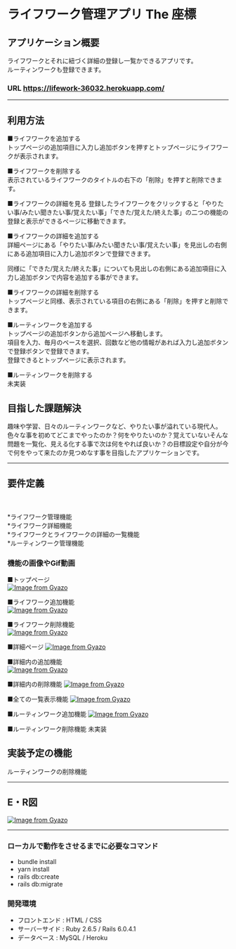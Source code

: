 # ライフワーク管理アプリ The 座標

## アプリケーション概要 

ライフワークとそれに紐づく詳細の登録し一覧かできるアプリです。  
ルーティンワークも登録できます。

### URL https://lifework-36032.herokuapp.com/

---------------------------------------------------------
## 利用方法

■ライフワークを追加する  
トップページの追加項目に入力し追加ボタンを押すとトップページにライフワークが表示されます。

■ライフワークを削除する  
表示されているライフワークのタイトルの右下の「削除」を押すと削除できます。

■ライフワークの詳細を見る
登録したライフワークをクリックすると「やりたい事/みたい聞きたい事/覚えたい事」「できた/覚えた/終えた事」の二つの機能の登録と表示ができるページに移動できます。

■ライフワークの詳細を追加する  
詳細ページにある「やりたい事/みたい聞きたい事/覚えたい事」を見出しの右側にある追加項目に入力し追加ボタンで登録できます。
  
同様に「できた/覚えた/終えた事」についても見出しの右側にある追加項目に入力し追加ボタンで内容を追加する事ができます。

■ライフワークの詳細を削除する  
トップページと同様、表示されている項目の右側にある「削除」を押すと削除できます。

■ルーティンワークを追加する  
トップページの追加ボタンから追加ページへ移動します。  
項目を入力、毎月のペースを選択、回数など他の情報があれば入力し追加ボタンで登録ボタンで登録できます。  
登録できるとトップページに表示されます。

■ルーティンワークを削除する  
未実装

## 目指した課題解決　
趣味や学習、日々のルーティンワークなど、やりたい事が溢れている現代人。色々な事を初めてどこまでやったのか？何をやりたいのか？覚えていないそんな問題を一覧化、見える化する事で次は何をやれば良いか？の目標設定や自分が今で何をやって来たのか見つめなす事を目指したアプリケーションです。

---------------------------------------------------------
## 要件定義
　　  

*ライフワーク管理機能  
*ライフワーク詳細機能  
*ライフワークとライフワークの詳細の一覧機能  
*ルーティンワーク管理機能  

### 機能の画像やGif動画
■トップページ  
[![Image from Gyazo](https://i.gyazo.com/cd45d9977bda491a65883050f9af154b.png)](https://gyazo.com/cd45d9977bda491a65883050f9af154b)


■ライフワーク追加機能  
[![Image from Gyazo](https://i.gyazo.com/119d8ebefadc6abb72d71181d642820b.gif)](https://gyazo.com/119d8ebefadc6abb72d71181d642820b)

■ライフワーク削除機能  
[![Image from Gyazo](https://i.gyazo.com/3c3802e5bea7396dab0686b243c0c421.gif)](https://gyazo.com/3c3802e5bea7396dab0686b243c0c421)

■詳細ページ
[![Image from Gyazo](https://i.gyazo.com/2d3ca9ebe28b223ee8fe63a6cedf193b.gif)](https://gyazo.com/2d3ca9ebe28b223ee8fe63a6cedf193b)

■詳細内の追加機能  
[![Image from Gyazo](https://i.gyazo.com/cc571117255a6c74f8a4cbd8bb175d57.gif)](https://gyazo.com/cc571117255a6c74f8a4cbd8bb175d57)

■詳細内の削除機能
[![Image from Gyazo](https://i.gyazo.com/8eadddf602276eef54bbe3b7afda5488.gif)](https://gyazo.com/8eadddf602276eef54bbe3b7afda5488)

■全ての一覧表示機能
[![Image from Gyazo](https://i.gyazo.com/2ce506541368e864cbc0ff02e245cc66.gif)](https://gyazo.com/2ce506541368e864cbc0ff02e245cc66)

■ルーティンワーク追加機能 
[![Image from Gyazo](https://i.gyazo.com/06625f9f6bdd21679122f7c7dddc676b.gif)](https://gyazo.com/06625f9f6bdd21679122f7c7dddc676b) 

■ルーティンワーク削除機能
未実装

## 実装予定の機能	

ルーティンワークの削除機能

---------------------------------------------------------

## E・R図
[![Image from Gyazo](https://i.gyazo.com/93724fd4d4caf7ac6b325b2415468d50.png)](https://gyazo.com/93724fd4d4caf7ac6b325b2415468d50)


---------------------------------------------------------

### ローカルで動作をさせるまでに必要なコマンド
* bundle install
* yarn install
* rails db:create
* rails db:migrate


### 開発環境
* フロントエンド : HTML / CSS 
* サーバーサイド : Ruby 2.6.5 / Rails 6.0.4.1
* データベース : MySQL / Heroku   